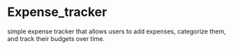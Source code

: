 # Expense_tracker
simple expense tracker that allows users to add expenses, categorize them, and track their budgets over time.
